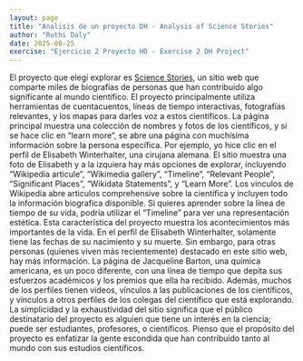 ```yaml
---
layout: page
title: "Analisis de un proyecto DH - Analysis of Science Stories"
author: "Ruthi Daly"
date: 2025-08-25
exercise: "Ejercicio 2 Proyecto HD - Exercise 2 DH Project"
---
```

El proyecto que elegí explorar es [Science Stories](http://www.sciencestories.io/), un sitio web que comparte miles de biografías de personas que han contribuido algo significante al mundo científico. El proyecto principalmente utiliza herramientas de cuentacuentos, líneas de tiempo interactivas, fotografías relevantes, y los mapas para darles voz a estos científicos. La página principal muestra una colección de nombres y fotos de los científicos, y si se hace clic en “learn more”, se abre una página con muchísima información sobre la persona específica. Por ejemplo, yo hice clic en el perfil de Elisabeth Winterhalter, una cirujana alemana. El sitio muestra una foto de Elisabeth y a la izquiera hay más opciones de explorar, incluyendo “Wikipedia articule”, “Wikimedia gallery”, “Timeline”, “Relevant People”, “Significant Places”, “Wikidata Statements”, y “Learn More”. Los vinculos de Wikipedia abre articulos comprehensive sobre la científica y incluyen todo la información biografica disponible. Si quieres aprender sobre la línea de tiempo de su vida, podría utilizar el “Timeline” para ver una representación estética. Esta característica del proyecto muestra los acontecimientos más importantes de la vida. En el perfil de Elisabeth Winterhalter, solamente tiene las fechas de su nacimiento y su muerte. Sin embargo, para otras personas (quienes viven más recientemente) destacado en este sitio web, hay más información. La página de Jacqueline Barton, una química americana, es un poco diferente, con una línea de tiempo que depita sus esfuerzos académicos y los premios que ella ha recibido.
Además, muchos de los perfiles tienen videos, vínculos a las publicaciones de los científicos, y vínculos a otros perfiles de los colegas del científico que está explorando. La simplicidad y la exhaustividad del sitio significa que el público destinatario del proyecto es alguien que tiene un interés en la ciencia; puede ser estudiantes, profesores, o científicos. Pienso que el propósito del proyecto es enfatizar la gente escondida que han contribuido tanto al mundo con sus estudios científicos.




